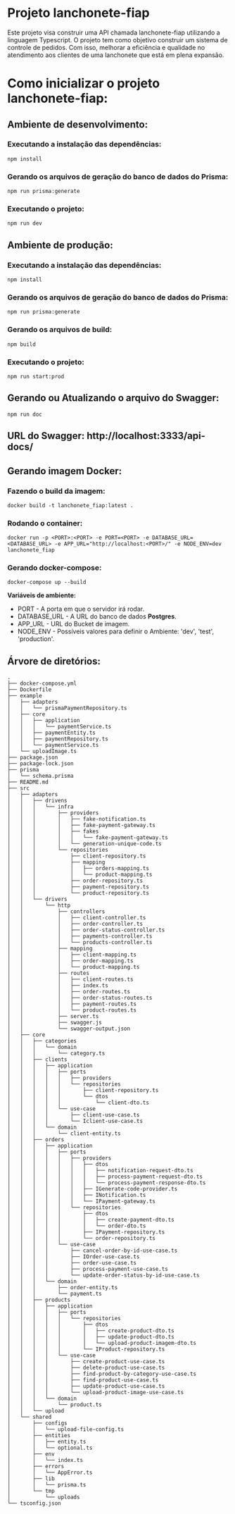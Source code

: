 # Projeto lanchonete-fiap

Este projeto visa construir uma API chamada lanchonete-fiap utilizando a linguagem Typescript. O projeto tem como objetivo construir um sistema de controle de pedidos. Com isso, melhorar a eficiência e qualidade no atendimento aos clientes de uma lanchonete que está em plena expansão.

# Como inicializar o projeto lanchonete-fiap:

## Ambiente de desenvolvimento:

### Executando a instalação das dependências:

    npm install

### Gerando os arquivos de geração do banco de dados do Prisma:

    npm run prisma:generate

### Executando o projeto:

    npm run dev

## Ambiente de produção:

### Executando a instalação das dependências:

    npm install

### Gerando os arquivos de geração do banco de dados do Prisma:

    npm run prisma:generate

### Gerando os arquivos de build:

    npm build

### Executando o projeto:

    npm run start:prod


## Gerando ou Atualizando o arquivo do Swagger:
    npm run doc

## URL do Swagger: http://localhost:3333/api-docs/
    
    
## Gerando imagem Docker:

### Fazendo o build da imagem:

    docker build -t lanchonete_fiap:latest .

### Rodando o container:

    docker run -p <PORT>:<PORT> -e PORT=<PORT> -e DATABASE_URL=<DATABASE_URL> -e APP_URL="http://localhost:<PORT>/" -e NODE_ENV=dev lanchonete_fiap

### Gerando docker-compose:
    docker-compose up --build

**Variáveis de ambiente:**

- PORT - A porta em que o servidor irá rodar.
- DATABASE_URL - A URL do banco de dados **Postgres**.
- APP_URL - URL do Bucket de imagem.
- NODE_ENV - Possíveis valores para definir o Ambiente: 'dev', 'test', 'production'.

## Árvore de diretórios:

```
.
├── docker-compose.yml
├── Dockerfile
├── example
│   ├── adapters
│   │   └── prismaPaymentRepository.ts
│   ├── core
│   │   ├── application
│   │   │   └── paymentService.ts
│   │   ├── paymentEntity.ts
│   │   ├── paymentRepository.ts
│   │   └── paymentService.ts
│   └── uploadImage.ts
├── package.json
├── package-lock.json
├── prisma
│   └── schema.prisma
├── README.md
├── src
│   ├── adapters
│   │   ├── drivens
│   │   │   └── infra
│   │   │       ├── providers
│   │   │       │   ├── fake-notification.ts
│   │   │       │   ├── fake-payment-gateway.ts
│   │   │       │   ├── fakes
│   │   │       │   │   └── fake-payment-gateway.ts
│   │   │       │   └── generation-unique-code.ts
│   │   │       └── repositories
│   │   │           ├── client-repository.ts
│   │   │           ├── mapping
│   │   │           │   ├── orders-mapping.ts
│   │   │           │   └── product-mapping.ts
│   │   │           ├── order-repository.ts
│   │   │           ├── payment-repository.ts
│   │   │           └── product-repository.ts
│   │   └── drivers
│   │       └── http
│   │           ├── controllers
│   │           │   ├── client-controller.ts
│   │           │   ├── order-controller.ts
│   │           │   ├── order-status-controller.ts
│   │           │   ├── payments-controller.ts
│   │           │   └── products-controller.ts
│   │           ├── mapping
│   │           │   ├── client-mapping.ts
│   │           │   ├── order-mapping.ts
│   │           │   └── product-mapping.ts
│   │           ├── routes
│   │           │   ├── client-routes.ts
│   │           │   ├── index.ts
│   │           │   ├── order-routes.ts
│   │           │   ├── order-status-routes.ts
│   │           │   ├── payment-routes.ts
│   │           │   └── product-routes.ts
│   │           ├── server.ts
│   │           ├── swagger.js
│   │           └── swagger-output.json
│   ├── core
│   │   ├── categories
│   │   │   └── domain
│   │   │       └── category.ts
│   │   ├── clients
│   │   │   ├── application
│   │   │   │   ├── ports
│   │   │   │   │   ├── providers
│   │   │   │   │   └── repositories
│   │   │   │   │       ├── client-repository.ts
│   │   │   │   │       └── dtos
│   │   │   │   │           └── client-dto.ts
│   │   │   │   └── use-case
│   │   │   │       ├── client-use-case.ts
│   │   │   │       └── Iclient-use-case.ts
│   │   │   └── domain
│   │   │       └── client-entity.ts
│   │   ├── orders
│   │   │   ├── application
│   │   │   │   ├── ports
│   │   │   │   │   ├── providers
│   │   │   │   │   │   ├── dtos
│   │   │   │   │   │   │   ├── notification-request-dto.ts
│   │   │   │   │   │   │   ├── process-payment-request-dto.ts
│   │   │   │   │   │   │   └── process-payment-response-dto.ts
│   │   │   │   │   │   ├── IGenerate-code-provider.ts
│   │   │   │   │   │   ├── INotification.ts
│   │   │   │   │   │   └── IPayment-gateway.ts
│   │   │   │   │   └── repositories
│   │   │   │   │       ├── dtos
│   │   │   │   │       │   ├── create-payment-dto.ts
│   │   │   │   │       │   └── order-dto.ts
│   │   │   │   │       ├── IPayment-repository.ts
│   │   │   │   │       └── order-repository.ts
│   │   │   │   └── use-case
│   │   │   │       ├── cancel-order-by-id-use-case.ts
│   │   │   │       ├── IOrder-use-case.ts
│   │   │   │       ├── order-use-case.ts
│   │   │   │       ├── process-payment-use-case.ts
│   │   │   │       └── update-order-status-by-id-use-case.ts
│   │   │   └── domain
│   │   │       ├── order-entity.ts
│   │   │       └── payment.ts
│   │   ├── products
│   │   │   ├── application
│   │   │   │   ├── ports
│   │   │   │   │   └── repositories
│   │   │   │   │       ├── dtos
│   │   │   │   │       │   ├── create-product-dto.ts
│   │   │   │   │       │   ├── update-product-dto.ts
│   │   │   │   │       │   └── upload-product-imagem-dto.ts
│   │   │   │   │       └── IProduct-repository.ts
│   │   │   │   └── use-case
│   │   │   │       ├── create-product-use-case.ts
│   │   │   │       ├── delete-product-use-case.ts
│   │   │   │       ├── find-product-by-category-use-case.ts
│   │   │   │       ├── find-product-use-case.ts
│   │   │   │       ├── update-product-use-case.ts
│   │   │   │       └── upload-product-image-use-case.ts
│   │   │   └── domain
│   │   │       └── product.ts
│   │   └── upload
│   └── shared
│       ├── configs
│       │   └── upload-file-config.ts
│       ├── entities
│       │   ├── entity.ts
│       │   └── optional.ts
│       ├── env
│       │   └── index.ts
│       ├── errors
│       │   └── AppError.ts
│       ├── lib
│       │   └── prisma.ts
│       └── tmp
│           └── uploads
└── tsconfig.json
```
